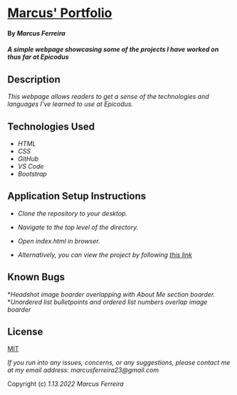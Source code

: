 # [Marcus' Portfolio](https://mafer1017.github.io/portfolio/)

#### By _**Marcus Ferreira**_

#### _A simple webpage showcasing some of the projects I have worked on thus far at Epicodus_

## Description

_This webpage allows readers to get a sense of the technologies and languages I've learned to use at Epicodus._

## Technologies Used

* _HTML_
* _CSS_
* _GitHub_
* _VS Code_
* _Bootstrap_

## Application Setup Instructions

* _Clone the repository to your desktop._
* _Navigate to the top level of the directory._
* _Open index.html in browser._

* _Alternatively, you can view the project by following [this link](https://mafer1017.github.io/portfolio/)_

## Known Bugs

*_Headshot image boarder overlapping with About Me section boarder._
*_Unordered list bulletpoints and ordered list numbers overlap image boarder_

## License
[MIT](https://opensource.org/licenses/MIT)


_If you run into any issues, concerns, or any suggestions, please contact me at my email address: marcusferreira23@gmail.com_

Copyright (c) _1.13.2022_ _Marcus Ferreira_